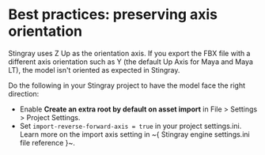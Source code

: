 # Best practices: preserving axis orientation

Stingray uses Z Up as the orientation axis. If you export the FBX file with a different axis orientation such as Y (the default Up Axis for Maya and Maya LT), the model isn't oriented as expected in Stingray.

Do the following in your Stingray project to have the model face the right direction:

* Enable **Create an extra root by default on asset import** in File > Settings > Project Settings.
* Set `import-reverse-forward-axis = true`  in your  project settings.ini.  Learn more on the import axis setting in  ~{ Stingray engine settings.ini file reference }~.
